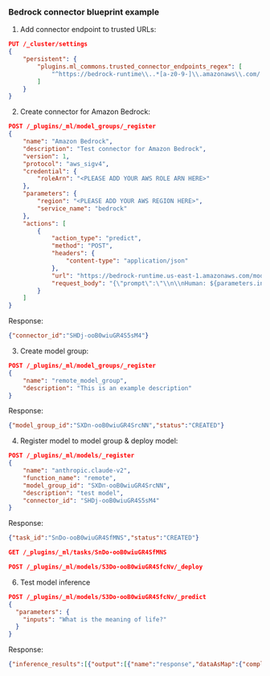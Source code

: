 ### Bedrock connector blueprint example

1. Add connector endpoint to trusted URLs:

```json
PUT /_cluster/settings
{
    "persistent": {
        "plugins.ml_commons.trusted_connector_endpoints_regex": [
            "^https://bedrock-runtime\\..*[a-z0-9-]\\.amazonaws\\.com/.*$"
        ]
    }
}
```

2. Create connector for Amazon Bedrock:

```json
POST /_plugins/_ml/model_groups/_register
{
    "name": "Amazon Bedrock",
    "description": "Test connector for Amazon Bedrock",
    "version": 1,
    "protocol": "aws_sigv4",
    "credential": {
        "roleArn": "<PLEASE ADD YOUR AWS ROLE ARN HERE>"
    },
    "parameters": {
        "region": "<PLEASE ADD YOUR AWS REGION HERE>",
        "service_name": "bedrock"
    },
    "actions": [
        {
            "action_type": "predict",
            "method": "POST",
            "headers": {
                "content-type": "application/json"
            },
            "url": "https://bedrock-runtime.us-east-1.amazonaws.com/model/anthropic.claude-v2/invoke",
            "request_body": "{\"prompt\":\"\\n\\nHuman: ${parameters.inputs}\\n\\nAssistant:\",\"max_tokens_to_sample\":300,\"temperature\":0.5,\"top_k\":250,\"top_p\":1,\"stop_sequences\":[\"\\\\n\\\\nHuman:\"]}"
        }
    ]
}
```

Response:
```json
{"connector_id":"SHDj-ooB0wiuGR4S5sM4"}
```

3. Create model group:

```json
POST /_plugins/_ml/model_groups/_register
{
    "name": "remote_model_group",
    "description": "This is an example description"
}
```

Response:
```json
{"model_group_id":"SXDn-ooB0wiuGR4SrcNN","status":"CREATED"}
```

4. Register model to model group & deploy model:

```json
POST /_plugins/_ml/models/_register
{
    "name": "anthropic.claude-v2",
    "function_name": "remote",
    "model_group_id": "SXDn-ooB0wiuGR4SrcNN",
    "description": "test model",
    "connector_id": "SHDj-ooB0wiuGR4S5sM4"
}
```

Response:
```json
{"task_id":"SnDo-ooB0wiuGR4SfMNS","status":"CREATED"}
```

```json
GET /_plugins/_ml/tasks/SnDo-ooB0wiuGR4SfMNS
```

```json
POST /_plugins/_ml/models/S3Do-ooB0wiuGR4SfcNv/_deploy
```

6. Test model inference

```json
POST /_plugins/_ml/models/S3Do-ooB0wiuGR4SfcNv/_predict
{
  "parameters": {
    "inputs": "What is the meaning of life?"
  }
}
```

Response:
```json
{"inference_results":[{"output":[{"name":"response","dataAsMap":{"completion":" There is no single, universally agreed upon meaning of life. The meaning of life is subjective and personal. Some common perspectives include finding happiness, purpose, spiritual fulfillment, connecting with others, contributing value, and leaving a positive legacy. Ultimately, the meaning of life is what you make of it.","stop_reason":"stop_sequence"}}]}]}
```